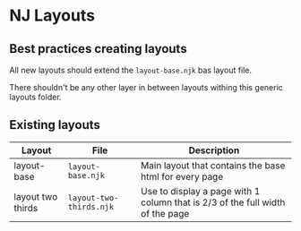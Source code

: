 # NJ Layouts

## Best practices creating layouts

All new layouts should extend the `layout-base.njk` bas layout file.

There shouldn't be any other layer in between layouts withing this generic layouts folder.

## Existing layouts

| Layout               | File                        | Description                                            |
|----------------------|-----------------------------|--------------------------------------------------------|
| layout-base          | `layout-base.njk `          | Main layout that contains the base html for every page |
| layout two thirds    | `layout-two-thirds.njk`     | Use to display a page with 1 column that is 2/3 of the full width of the page |
